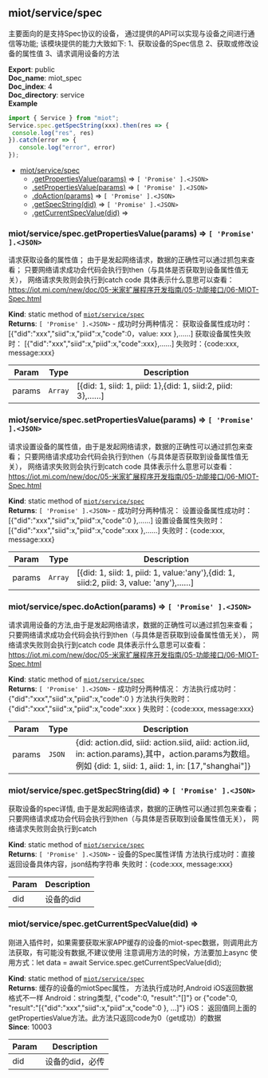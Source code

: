<a name="module_miot/service/spec"></a>

## miot/service/spec
主要面向的是支持Spec协议的设备， 通过提供的API可以实现与设备之间进行通信等功能;
该模块提供的能力大致如下:
1、获取设备的Spec信息  2、获取或修改设备的属性值  3、请求调用设备的方法

**Export**: public  
**Doc_name**: miot_spec  
**Doc_index**: 4  
**Doc_directory**: service  
**Example**  
```js
import { Service } from "miot";
Service.spec.getSpecString(xxx).then(res => {
 console.log("res", res)
}).catch(error => {
   console.log("error", error)
});
```

* [miot/service/spec](#module_miot/service/spec)
    * [.getPropertiesValue(params)](#module_miot/service/spec.getPropertiesValue) ⇒ <code>[ &#x27;Promise&#x27; ].&lt;JSON&gt;</code>
    * [.setPropertiesValue(params)](#module_miot/service/spec.setPropertiesValue) ⇒ <code>[ &#x27;Promise&#x27; ].&lt;JSON&gt;</code>
    * [.doAction(params)](#module_miot/service/spec.doAction) ⇒ <code>[ &#x27;Promise&#x27; ].&lt;JSON&gt;</code>
    * [.getSpecString(did)](#module_miot/service/spec.getSpecString) ⇒ <code>[ &#x27;Promise&#x27; ].&lt;JSON&gt;</code>
    * [.getCurrentSpecValue(did)](#module_miot/service/spec.getCurrentSpecValue) ⇒

<a name="module_miot/service/spec.getPropertiesValue"></a>

### miot/service/spec.getPropertiesValue(params) ⇒ <code>[ &#x27;Promise&#x27; ].&lt;JSON&gt;</code>
请求获取设备的属性值； 由于是发起网络请求，数据的正确性可以通过抓包来查看；
只要网络请求成功会代码会执行到then（与具体是否获取到设备属性值无关）， 网络请求失败则会执行到catch
code 具体表示什么意思可以查看： https://iot.mi.com/new/doc/05-米家扩展程序开发指南/05-功能接口/06-MIOT-Spec.html

**Kind**: static method of [<code>miot/service/spec</code>](#module_miot/service/spec)  
**Returns**: <code>[ &#x27;Promise&#x27; ].&lt;JSON&gt;</code> - 成功时分两种情况：
获取设备属性成功时： [{"did":"xxx","siid":x,"piid":x,"code":0，value: xxx },……]
获取设备属性失败时： [{"did":"xxx","siid":x,"piid":x,"code":xxx},……]
失败时：{code:xxx, message:xxx}  

| Param | Type | Description |
| --- | --- | --- |
| params | <code>Array</code> | [{did: 1, siid: 1, piid: 1},{did: 1, siid:2, piid: 3},……] |

<a name="module_miot/service/spec.setPropertiesValue"></a>

### miot/service/spec.setPropertiesValue(params) ⇒ <code>[ &#x27;Promise&#x27; ].&lt;JSON&gt;</code>
请求设置设备的属性值，由于是发起网络请求，数据的正确性可以通过抓包来查看；
只要网络请求成功会代码会执行到then（与具体是否获取到设备属性值无关）， 网络请求失败则会执行到catch
code 具体表示什么意思可以查看： https://iot.mi.com/new/doc/05-米家扩展程序开发指南/05-功能接口/06-MIOT-Spec.html

**Kind**: static method of [<code>miot/service/spec</code>](#module_miot/service/spec)  
**Returns**: <code>[ &#x27;Promise&#x27; ].&lt;JSON&gt;</code> - 成功时分两种情况：
设置设备属性成功时：  [{"did":"xxx","siid":x,"piid":x,"code":0 },……]
设置设备属性失败时：  [{"did":"xxx","siid":x,"piid":x,"code":xxx },……]
失败时：{code:xxx, message:xxx}  

| Param | Type | Description |
| --- | --- | --- |
| params | <code>Array</code> | [{did: 1, siid: 1, piid: 1, value:'any'},{did: 1, siid:2, piid: 3, value: 'any'},……] |

<a name="module_miot/service/spec.doAction"></a>

### miot/service/spec.doAction(params) ⇒ <code>[ &#x27;Promise&#x27; ].&lt;JSON&gt;</code>
请求调用设备的方法,由于是发起网络请求，数据的正确性可以通过抓包来查看；
只要网络请求成功会代码会执行到then（与具体是否获取到设备属性值无关）， 网络请求失败则会执行到catch
code 具体表示什么意思可以查看： https://iot.mi.com/new/doc/05-米家扩展程序开发指南/05-功能接口/06-MIOT-Spec.html

**Kind**: static method of [<code>miot/service/spec</code>](#module_miot/service/spec)  
**Returns**: <code>[ &#x27;Promise&#x27; ].&lt;JSON&gt;</code> - 成功时分两种情况：
方法执行成功时：  {"did":"xxx","siid":x,"piid":x,"code":0 }
方法执行失败时：  {"did":"xxx","siid":x,"piid":x,"code":xxx }
失败时：{code:xxx, message:xxx}  

| Param | Type | Description |
| --- | --- | --- |
| params | <code>JSON</code> | {did: action.did, siid: action.siid, aiid: action.iid, in: action.params},其中，action.params为数组。例如 {did: 1, siid: 1, aiid: 1, in: [17,"shanghai"]} |

<a name="module_miot/service/spec.getSpecString"></a>

### miot/service/spec.getSpecString(did) ⇒ <code>[ &#x27;Promise&#x27; ].&lt;JSON&gt;</code>
获取设备的spec详情, 由于是发起网络请求，数据的正确性可以通过抓包来查看；
只要网络请求成功会代码会执行到then（与具体是否获取到设备属性值无关）， 网络请求失败则会执行到catch

**Kind**: static method of [<code>miot/service/spec</code>](#module_miot/service/spec)  
**Returns**: <code>[ &#x27;Promise&#x27; ].&lt;JSON&gt;</code> - 设备的Spec属性详情
方法执行成功时：直接返回设备具体内容，json结构字符串
失败时：{code:xxx, message:xxx}  

| Param | Description |
| --- | --- |
| did | 设备的did |

<a name="module_miot/service/spec.getCurrentSpecValue"></a>

### miot/service/spec.getCurrentSpecValue(did) ⇒
刚进入插件时，如果需要获取米家APP缓存的设备的miot-spec数据，则调用此方法获取，有可能没有数据,不建议使用
注意调用方法的时候，方法要加上async
使用方式：let data = await Service.spec.getCurrentSpecValue(did);

**Kind**: static method of [<code>miot/service/spec</code>](#module_miot/service/spec)  
**Returns**: 缓存的设备的miotSpec属性，
方法执行成功时,Android iOS返回数据格式不一样
Android：string类型, {"code":0, "result":"[]"} or {"code":0, "result":"[{"did":"xxx","siid":x,"piid":x,"code":0 }, ...]"}
iOS： 返回值同上面的getPropertiesValue方法。此方法只返回code为0（get成功）的数据  
**Since**: 10003  

| Param | Description |
| --- | --- |
| did | 设备的did，必传 |

